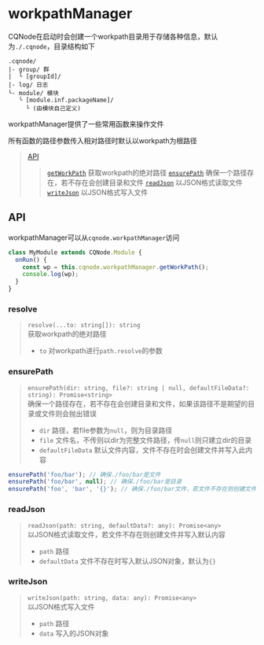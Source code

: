 # workpathManager
CQNode在启动时会创建一个workpath目录用于存储各种信息，默认为`./.cqnode`，目录结构如下
```
.cqnode/
|- group/ 群
|  └ [groupId]/
|- log/ 日志
└- module/ 模块
   └ [module.inf.packageName]/
     └ (由模块自己定义)
```
workpathManager提供了一些常用函数来操作文件

所有函数的路径参数传入相对路径时默认以workpath为根路径

> [API](#api)
>> [`getWorkPath`](#getWorkPath) 获取workpath的绝对路径
>> [`ensurePath`](#ensurePath) 确保一个路径存在，若不存在会创建目录和文件
>> [`readJson`](#readJson) 以JSON格式读取文件
>> [`writeJson`](#writeJson) 以JSON格式写入文件

## API
workpathManager可以从`cqnode.workpathManager`访问
```typescript
class MyModule extends CQNode.Module {
  onRun() {
    const wp = this.cqnode.workpathManager.getWorkPath();
    console.log(wp);
  }
}
```

### resolve
> `resolve(...to: string[]): string`  
> 获取workpath的绝对路径
> - `to` 对workpath进行`path.resolve`的参数

### ensurePath
> `ensurePath(dir: string, file?: string | null, defaultFileData?: string): Promise<string>`  
> 确保一个路径存在，若不存在会创建目录和文件，如果该路径不是期望的目录或文件则会抛出错误
> - `dir` 路径，若file参数为`null`，则为目录路径
> - `file` 文件名，不传则以dir为完整文件路径，传`null`则只建立dir的目录
> - `defaultFileData` 默认文件内容，文件不存在时会创建文件并写入此内容
```typescript
ensurePath('foo/bar'); // 确保./foo/bar是文件
ensurePath('foo/bar', null); // 确保./foo/bar是目录
ensurePath('foo', 'bar', '{}'); // 确保./foo/bar文件，若文件不存在则创建文件并写入内容`{}`
```

### readJson
> `readJson(path: string, defaultData?: any): Promise<any>`  
> 以JSON格式读取文件，若文件不存在则创建文件并写入默认内容
> - `path` 路径
> - `defaultData` 文件不存在时写入默认JSON对象，默认为`{}`

### writeJson
> `writeJson(path: string, data: any): Promise<any>`  
> 以JSON格式写入文件
> - `path` 路径
> - `data` 写入的JSON对象
